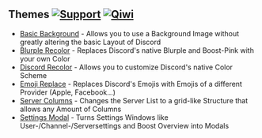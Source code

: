## Themes [![Support][support-badge]][support-link] [![Qiwi][qiwi-badge]][qiwi-link]

[support-badge]: https://img.shields.io/badge/-discord-%23595959?style=discord&logo=discord
[support-link]: https://discord.gg/uNrknTUE4Y

[qiwi-badge]: https://img.shields.io/badge/-qiwi-%23595959?style=qiwi&logo=qiwi
[qiwi-link]: https://qiwi.com/n/SHILKIN7777

 - [Basic Background](https://github.com/MoonLightPerson/BetterDiscordAddons/tree/master/Themes/BasicBackground) - Allows you to use a Background Image without greatly altering the basic Layout of Discord
 - [Blurple Recolor](https://github.com/MoonLightPerson/BetterDiscordAddons/tree/master/Themes/BlurpleRecolor) - Replaces Discord's native Blurple and Boost-Pink with your own Color
 - [Discord Recolor](https://github.com/MoonLightPerson/BetterDiscordAddons/tree/master/Themes/DiscordRecolor) - Allows you to customize Discord's native Color Scheme
 - [Emoji Replace](https://github.com/MoonLightPerson/BetterDiscordAddons/tree/master/Themes/EmojiReplace) - Replaces Discord's Emojis with Emojis of a different Provider (Apple, Facebook...)
 - [Server Columns](https://github.com/MoonLightPerson/BetterDiscordAddons/tree/master/Themes/ServerColumns) - Changes the Server List to a grid-like Structure that allows any Amount of Columns
 - [Settings Modal](https://github.com/MoonLightPerson/BetterDiscordAddons/tree/master/Themes/SettingsModal) - Turns Settings Windows like User-/Channel-/Serversettings and Boost Overview into Modals
